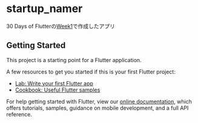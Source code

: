 # startup_namer

30 Days of Flutterの[Week1](https://events.withgoogle.com/30-daysofflutter/week-01-content/#content)で作成したアプリ


## Getting Started

This project is a starting point for a Flutter application.

A few resources to get you started if this is your first Flutter project:

- [Lab: Write your first Flutter app](https://flutter.dev/docs/get-started/codelab)
- [Cookbook: Useful Flutter samples](https://flutter.dev/docs/cookbook)

For help getting started with Flutter, view our
[online documentation](https://flutter.dev/docs), which offers tutorials,
samples, guidance on mobile development, and a full API reference.
